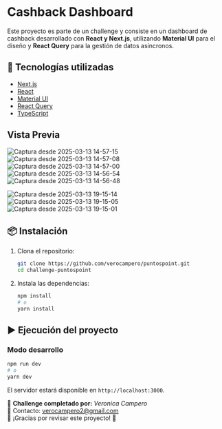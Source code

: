 # Cashback Dashboard

Este proyecto es parte de un challenge y consiste en un dashboard de cashback desarrollado con **React y Next.js**, utilizando **Material UI** para el diseño y **React Query** para la gestión de datos asíncronos.

## 🚀 Tecnologías utilizadas

- [Next.js](https://nextjs.org/) 
- [React](https://reactjs.org/) 
- [Material UI](https://mui.com/) 
- [React Query](https://tanstack.com/query/latest)
- [TypeScript](https://www.typescriptlang.org/) 


## Vista Previa 

![Captura desde 2025-03-13 14-57-15](https://github.com/user-attachments/assets/4228465b-1221-4040-8859-a91dd4112ed3)
![Captura desde 2025-03-13 14-57-08](https://github.com/user-attachments/assets/8d72bba0-16f4-4dff-9998-48e26f463025)
![Captura desde 2025-03-13 14-57-00](https://github.com/user-attachments/assets/e35fbd87-2f57-4123-b66f-fc39bab55adb)
![Captura desde 2025-03-13 14-56-54](https://github.com/user-attachments/assets/bd37adf4-1f30-4d34-902f-1c8ba1e8b31e)
![Captura desde 2025-03-13 14-56-48](https://github.com/user-attachments/assets/0305949d-69b4-44de-b2a4-695757a93554)

![Captura desde 2025-03-13 19-15-14](https://github.com/user-attachments/assets/46278572-60c5-4179-ab54-ee1c653c8f36)
![Captura desde 2025-03-13 19-15-05](https://github.com/user-attachments/assets/dba2094d-76ef-4314-8cd8-7a75195f7261)
![Captura desde 2025-03-13 19-15-01](https://github.com/user-attachments/assets/ab96f2db-66e7-434c-88e6-5c4aa0a955d9)



## 📦 Instalación

1. Clona el repositorio:
   ```sh
   git clone https://github.com/verocampero/puntospoint.git
   cd challenge-puntospoint
   ```

2. Instala las dependencias:
   ```sh
   npm install
   # o
   yarn install
   ```

## ▶️ Ejecución del proyecto

### Modo desarrollo

```sh
npm run dev
# o
yarn dev
```

El servidor estará disponible en `http://localhost:3000`.


📌 **Challenge completado por:** _Veronica Campero_  
📧 Contacto: [verocampero2@gmail.com](mailto:tu-email@example.com)  
🚀 ¡Gracias por revisar este proyecto! 🎉

